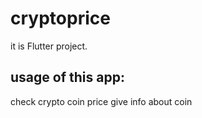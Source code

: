 # cryptoprice

it is  Flutter project.

## usage of this app:

check crypto coin price
give info about coin
